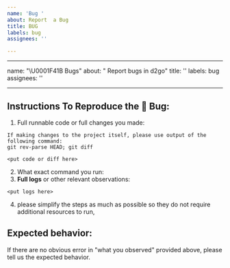 ```yaml
---
name: 'Bug '
about: Report  a Bug
title: BUG
labels: bug
assignees: ''

---
```


---
name: "\U0001F41B Bugs"
about: " Report bugs in d2go"
title: ''
labels: bug
assignees: ''

---

## Instructions To Reproduce the 🐛 Bug:
1. Full runnable code or full changes you made:
```
If making changes to the project itself, please use output of the following command:
git rev-parse HEAD; git diff

<put code or diff here>
```
2. What exact command you run:
3. __Full logs__ or other relevant observations:
```
<put logs here>
```
4. please simplify the steps as much as possible so they do not require additional resources to run, 

## Expected behavior:

If there are no obvious error in "what you observed" provided above,
please tell us the expected behavior.
